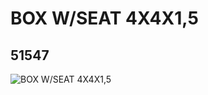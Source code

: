 # BOX W/SEAT 4X4X1,5
## 51547
![BOX W/SEAT 4X4X1,5](https://lc-www-live-s.legocdn.com/media/bricks/5/2/4255278.jpg)